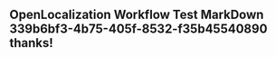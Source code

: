 <properties
ms.topic="hero-topic"
ms.test1="hero-topic"
ms.test2="test"/>

## OpenLocalization Workflow Test MarkDown 339b6bf3-4b75-405f-8532-f35b45540890 thanks!
